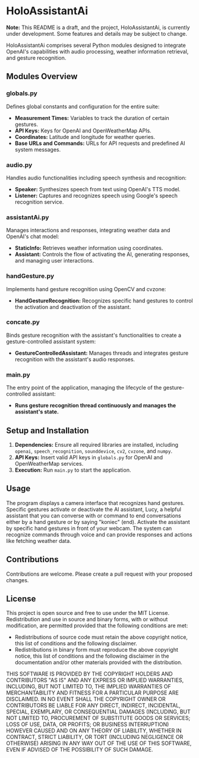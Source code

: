 # HoloAssistantAi

**Note:** This README is a draft, and the project, HoloAssistantAi, is currently under development. Some features and details may be subject to change.

HoloAssistantAi comprises several Python modules designed to integrate OpenAI's capabilities with audio processing, weather information retrieval, and gesture recognition.

## Modules Overview

### globals.py

Defines global constants and configuration for the entire suite:

- **Measurement Times:** Variables to track the duration of certain gestures.
- **API Keys:** Keys for OpenAI and OpenWeatherMap APIs.
- **Coordinates:** Latitude and longitude for weather queries.
- **Base URLs and Commands:** URLs for API requests and predefined AI system messages.

### audio.py

Handles audio functionalities including speech synthesis and recognition:

- **Speaker:** Synthesizes speech from text using OpenAI's TTS model.
- **Listener:** Captures and recognizes speech using Google's speech recognition service.

### assistantAi.py

Manages interactions and responses, integrating weather data and OpenAI's chat model:

- **StaticInfo:** Retrieves weather information using coordinates.
- **Assistant:** Controls the flow of activating the AI, generating responses, and managing user interactions.

### handGesture.py

Implements hand gesture recognition using OpenCV and cvzone:

- **HandGestureRecognition:** Recognizes specific hand gestures to control the activation and deactivation of the assistant.

### concate.py

Binds gesture recognition with the assistant's functionalities to create a gesture-controlled assistant system:

- **GestureControlledAssistant:** Manages threads and integrates gesture recognition with the assistant's audio responses.

### main.py

The entry point of the application, managing the lifecycle of the gesture-controlled assistant:

- **Runs gesture recognition thread continuously and manages the assistant's state.**

## Setup and Installation

1. **Dependencies:** Ensure all required libraries are installed, including `openai`, `speech_recognition`, `sounddevice`, `cv2`, `cvzone`, and `numpy`.
2. **API Keys:** Insert valid API keys in `globals.py` for OpenAI and OpenWeatherMap services.
3. **Execution:** Run `main.py` to start the application.

## Usage

The program displays a camera interface that recognizes hand gestures. Specific gestures activate or deactivate the AI assistant, Lucy, a helpful assistant that you can converse with or command to end conversations either by a hand gesture or by saying "koniec" (end). Activate the assistant by specific hand gestures in front of your webcam. The system can recognize commands through voice and can provide responses and actions like fetching weather data.

## Contributions

Contributions are welcome. Please create a pull request with your proposed changes.

## License

This project is open source and free to use under the MIT License. Redistribution and use in source and binary forms, with or without modification, are permitted provided that the following conditions are met:

- Redistributions of source code must retain the above copyright notice, this list of conditions and the following disclaimer.
- Redistributions in binary form must reproduce the above copyright notice, this list of conditions and the following disclaimer in the documentation and/or other materials provided with the distribution.

THIS SOFTWARE IS PROVIDED BY THE COPYRIGHT HOLDERS AND CONTRIBUTORS "AS IS" AND ANY EXPRESS OR IMPLIED WARRANTIES, INCLUDING, BUT NOT LIMITED TO, THE IMPLIED WARRANTIES OF MERCHANTABILITY AND FITNESS FOR A PARTICULAR PURPOSE ARE DISCLAIMED. IN NO EVENT SHALL THE COPYRIGHT OWNER OR CONTRIBUTORS BE LIABLE FOR ANY DIRECT, INDIRECT, INCIDENTAL, SPECIAL, EXEMPLARY, OR CONSEQUENTIAL DAMAGES (INCLUDING, BUT NOT LIMITED TO, PROCUREMENT OF SUBSTITUTE GOODS OR SERVICES; LOSS OF USE, DATA, OR PROFITS; OR BUSINESS INTERRUPTION) HOWEVER CAUSED AND ON ANY THEORY OF LIABILITY, WHETHER IN CONTRACT, STRICT LIABILITY, OR TORT (INCLUDING NEGLIGENCE OR OTHERWISE) ARISING IN ANY WAY OUT OF THE USE OF THIS SOFTWARE, EVEN IF ADVISED OF THE POSSIBILITY OF SUCH DAMAGE.
